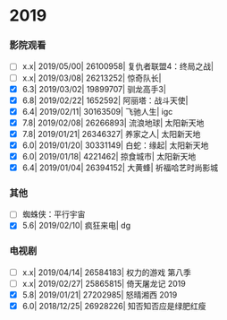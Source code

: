 # 2019

### 影院观看

- [ ] x.x| 2019/05/00| 26100958| 复仇者联盟4：终局之战|
- [ ] x.x| 2019/03/08| 26213252| 惊奇队长|
- [x] 6.3| 2019/03/02| 19899707| 驯龙高手3|
- [x] 6.8| 2019/02/22| 1652592| 阿丽塔：战斗天使|
- [x] 6.4| 2019/02/11| 30163509| 飞驰人生| igc
- [x] 7.8| 2019/02/08| 26266893| 流浪地球| 太阳新天地
- [x] 7.8| 2019/01/21| 26346327| 养家之人| 太阳新天地
- [x] 6.0| 2019/01/20| 30331149| 白蛇：缘起| 太阳新天地
- [x] 6.0| 2019/01/18| 4221462| 掠食城市| 太阳新天地
- [x] 6.4| 2019/01/04| 26394152| 大黄蜂| 祈福哈艺时尚影城

### 其他

- [ ] 蜘蛛侠：平行宇宙
- [x] 5.6| 2019/02/10| 疯狂来电| dg

### 电视剧

- [ ] x.x| 2019/04/14| 26584183| 权力的游戏 第八季
- [ ] x.x| 2019/02/27| 25865815| 倚天屠龙记 2019
- [x] 5.8| 2019/01/21| 27202985| 怒晴湘西 2019
- [x] 6.0| 2018/12/25| 26928226| 知否知否应是绿肥红瘦
